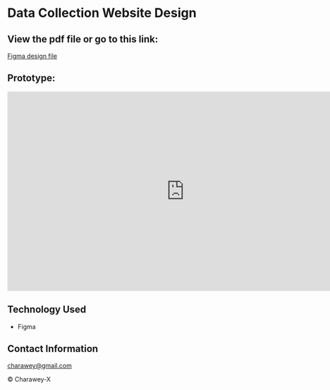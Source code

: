 # Data Collection Website Design


## View the pdf file or go to this link:

[Figma design file](https://www.figma.com/file/IurlVopAWYSmFCEgCU82Zd/Data-Collection-Tool?node-id=0%3A1&t=fajlcrie7a1qcXLK-1)


## Prototype:

<iframe style="border: 1px solid rgba(0, 0, 0, 0.1);" width="800" height="450" src="https://www.figma.com/embed?embed_host=share&url=https%3A%2F%2Fwww.figma.com%2Fproto%2FIurlVopAWYSmFCEgCU82Zd%2FData-Collection-Tool%3Fnode-id%3D14-1132%26scaling%3Dscale-down%26page-id%3D0%253A1%26starting-point-node-id%3D2%253A2" allowfullscreen></iframe>


## Technology Used
- Figma


## Contact Information

<a href="mailto:charawey@gmail.com">charawey@gmail.com</a>



© Charawey-X
